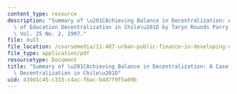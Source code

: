 ```yaml
---
content_type: resource
description: "Summary of \u201CAchieving Balance in Decentralization: A Case Study\
  \ of Education Decentralization in Chile\u201D by Taryn Rounds Parry in World Development,\
  \ Vol. 25 No. 2, 1997."
file: null
file_location: /coursemedia/11-487-urban-public-finance-in-developing-countries-fall-2004/439d1c45c333c4acf6acb4d7f9f5a89b_sess1819summaryTulier.pdf
file_type: application/pdf
resourcetype: Document
title: "Summary of \u201CAchieving Balance in Decentralization: A Case Study of Education\
  \ Decentralization in Chile\u201D"
uid: 439d1c45-c333-c4ac-f6ac-b4d7f9f5a89b
---
```

